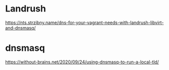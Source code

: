 # Landrush
https://nts.strzibny.name/dns-for-your-vagrant-needs-with-landrush-libvirt-and-dnsmasq/

# dnsmasq
https://without-brains.net/2020/09/24/using-dnsmasq-to-run-a-local-tld/
